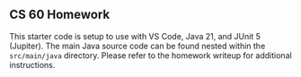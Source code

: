 ## CS 60 Homework

This starter code is setup to use with VS Code, Java 21, and JUnit 5 (Jupiter). The main Java source code can be found nested within the `src/main/java` directory. Please refer to the homework writeup for additional instructions.
